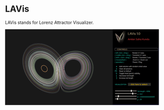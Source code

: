# LAVis
LAVis stands for Lorenz Attractor Visualizer.

![Screenshot of LAVis](https://github.com/yoursamlan/lavis/blob/master/screenshots/screenshot1.PNG?raw=true)
